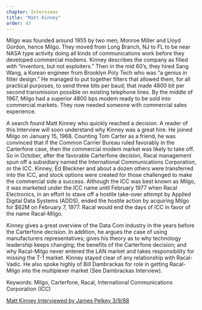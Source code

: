 ```yaml
---
chapter: Interviews
title: "Matt Kinney"
order: 43
---
```


Milgo was founded around 1955 by two men; Monroe Miller and Lloyd Gordon, hence Milgo. They moved from Long Branch, NJ to FL to be near NASA type activity doing all kinds of communications work before they developed commercial modems. Kinney describes the company as filled with “inventors, but not exploiters.” Then in the mid 60’s, they hired Sang Wang, a Korean engineer from Brooklyn Poly Tech who was “a genius in filter design.” He managed to put together filters that allowed them, for all practical purposes, to send three bits per baud; that made 4800 bit per second transmission possible on existing telephone lines. By the middle of 1967, Milgo had a superior 4800 bps modem ready to be sold into commercial markets. They now needed someone with commercial sales experience.

A search found Matt Kinney who quickly reached a decision. A reader of this Interview will soon understand why Kinney was a great hire. He joined Milgo on January 15, 1968. Counting Tom Carter as a friend, he was convinced that if the Common Carrier Bureau ruled favorably in the Carterfone case, then the commercial modem market was likely to take off. So in October, after the favorable Carterfone decision, Racal management spun off a subsidiary named the International Communications Corporation, or the ICC. Kinney, Ed Bleckner and about a dozen others were transferred into the ICC, and stock options were created for those challenged to make the commercial side a success. Although the ICC was best known as Milgo, it was marketed under the ICC name until February 1977 when Racal Electronics, in an effort to stave off a hostile take-over attempt by Applied Digital Data Systems (ADDS), ended the hostile action by acquiring Milgo for $62M on February 7, 1977. Racal would end the days of ICC in favor of the name Racal-Milgo.

Kinney gives a great overview of the Data Com industry in the years before the Carterfone decision. In addition, he argues the case of using manufacturers representatives; gives his theory as to why technology leadership keeps changing; the benefits of the Carterfone decision; and why Racal-Milgo never entered the LAN market and takes responsibility for missing the T-1 market. Kinney stayed clear of any relationship with Racal-Vadic. He also spoke highly of Bill Dambrackas for role in getting Racal-Milgo into the multiplexer market (See Dambrackas Interview).

Keywords: Milgo, Carterfone, Racal, International Communications Corporation (ICC)

[Matt Kinney Interviewed by James Pelkey 3/9/88](https://archive.computerhistory.org/resources/access/text/2017/10/102738573-05-01-acc.pdf)
